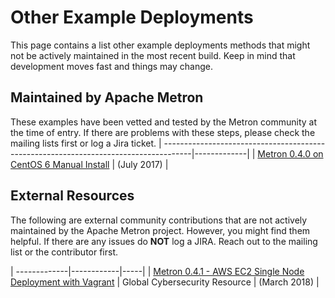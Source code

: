 <!--
Licensed to the Apache Software Foundation (ASF) under one
or more contributor license agreements.  See the NOTICE file
distributed with this work for additional information
regarding copyright ownership.  The ASF licenses this file
to you under the Apache License, Version 2.0 (the
"License"); you may not use this file except in compliance
with the License.  You may obtain a copy of the License at

    http://www.apache.org/licenses/LICENSE-2.0

Unless required by applicable law or agreed to in writing, software
distributed under the License is distributed on an "AS IS" BASIS,
WITHOUT WARRANTIES OR CONDITIONS OF ANY KIND, either express or implied.
See the License for the specific language governing permissions and
limitations under the License.
-->
# Other Example Deployments
This page contains a list other example deployments methods that might not be actively maintained in the most recent build. Keep in mind that development moves fast and things may change.

## Maintained by Apache Metron
These examples have been vetted and tested by the Metron community at the time of entry. If there are problems with these steps, please check the mailing lists first or log a Jira ticket.
| -------------------------------------------------------------------------------------|-------------|
| [Metron 0.4.0 on CentOS 6 Manual Install](manual-install/Manual_Install_CentOS6.md)  | (July 2017) |

## External Resources
The following are external community contributions that are not actively maintained by the Apache Metron project. However, you might find them helpful. If there are any issues do **NOT** log a JIRA. Reach out to the mailing list or the contributor first.

| -------------|------------|-----|
| [Metron 0.4.1 - AWS EC2 Single Node Deployment with Vagrant](https://github.com/LTW-GCR-CSOC/Metron0.4.1-GCR-Mods/tree/master/metron-deployment/other-examples/0.4.1SingleNodeEC2Vagrant)     | Global Cybersecurity Resource | (March 2018) |
